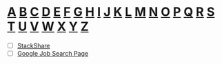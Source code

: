 # [A](https://github.com/adhikariaman01/BookmarkSiteList/tree/master/MyBookmarkedLink/CompanyList/A) [B](https://github.com/adhikariaman01/BookmarkSiteList/tree/master/MyBookmarkedLink/CompanyList/B) [C](https://github.com/adhikariaman01/BookmarkSiteList/tree/master/MyBookmarkedLink/CompanyList/C) [D](https://github.com/adhikariaman01/BookmarkSiteList/tree/master/MyBookmarkedLink/CompanyList/D) [E](https://github.com/adhikariaman01/BookmarkSiteList/tree/master/MyBookmarkedLink/CompanyList/E) [F](https://github.com/adhikariaman01/BookmarkSiteList/tree/master/MyBookmarkedLink/CompanyList/F) [G](https://github.com/adhikariaman01/BookmarkSiteList/tree/master/MyBookmarkedLink/CompanyList/G) [H](https://github.com/adhikariaman01/BookmarkSiteList/tree/master/MyBookmarkedLink/CompanyList/H) [I](https://github.com/adhikariaman01/BookmarkSiteList/tree/master/MyBookmarkedLink/CompanyList/I) [J](https://github.com/adhikariaman01/BookmarkSiteList/tree/master/MyBookmarkedLink/CompanyList/J) [K](https://github.com/adhikariaman01/BookmarkSiteList/tree/master/MyBookmarkedLink/CompanyList/K) [L](https://github.com/adhikariaman01/BookmarkSiteList/tree/master/MyBookmarkedLink/CompanyList/L) [M](https://github.com/adhikariaman01/BookmarkSiteList/tree/master/MyBookmarkedLink/CompanyList/M) [N](https://github.com/adhikariaman01/BookmarkSiteList/tree/master/MyBookmarkedLink/CompanyList/N) [O](https://github.com/adhikariaman01/BookmarkSiteList/tree/master/MyBookmarkedLink/CompanyList/O) [P](https://github.com/adhikariaman01/BookmarkSiteList/tree/master/MyBookmarkedLink/CompanyList/P) [Q](https://github.com/adhikariaman01/BookmarkSiteList/tree/master/MyBookmarkedLink/CompanyList/Q) [R](https://github.com/adhikariaman01/BookmarkSiteList/tree/master/MyBookmarkedLink/CompanyList/R) [S](https://github.com/adhikariaman01/BookmarkSiteList/tree/master/MyBookmarkedLink/CompanyList/S) [T](https://github.com/adhikariaman01/BookmarkSiteList/tree/master/MyBookmarkedLink/CompanyList/T) [U](https://github.com/adhikariaman01/BookmarkSiteList/tree/master/MyBookmarkedLink/CompanyList/U) [V](https://github.com/adhikariaman01/BookmarkSiteList/tree/master/MyBookmarkedLink/CompanyList/V) [W](https://github.com/adhikariaman01/BookmarkSiteList/tree/master/MyBookmarkedLink/CompanyList/W) [X](https://github.com/adhikariaman01/BookmarkSiteList/tree/master/MyBookmarkedLink/CompanyList/X) [Y](https://github.com/adhikariaman01/BookmarkSiteList/tree/master/MyBookmarkedLink/CompanyList/Y) [Z](https://github.com/adhikariaman01/BookmarkSiteList/tree/master/MyBookmarkedLink/CompanyList/Z)



- [ ] [StackShare](https://stackshare.io/news) 
- [ ] [Google Job Search Page](https://www.google.com/search?q=top+5+software+jobs&oq=top+5+software+jobs&aqs=chrome..69i57j35i39j69i60j35i39j0j69i60.7903j0j7&sourceid=chrome&ie=UTF-8&safe=strict&ibp=htl;jobs&sa=X&ved=0ahUKEwjT6PjMyf_WAhUk64MKHXKsBlcQiYsCCEkoAQ#fpstate=tldetail&htidocid=5tBA3PbQ_HiJLj7jAAAAAA%3D%3D&htivrt=jobs)
